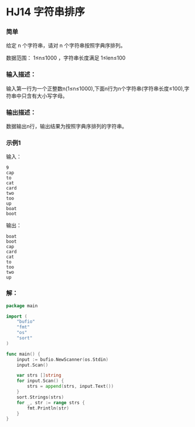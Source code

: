 # HJ14 字符串排序

### 简单
给定 n 个字符串，请对 n 个字符串按照字典序排列。

数据范围： 1≤n≤1000  ，字符串长度满足 1≤len≤100

### 输入描述：
输入第一行为一个正整数n(1≤n≤1000),下面n行为n个字符串(字符串长度≤100),字符串中只含有大小写字母。

### 输出描述：
数据输出n行，输出结果为按照字典序排列的字符串。

### 示例1
输入：

    9
    cap
    to
    cat
    card
    two
    too
    up
    boat
    boot

输出：

    boat
    boot
    cap
    card
    cat
    to
    too
    two
    up

### 解：
```go
package main

import (
	"bufio"
	"fmt"
	"os"
	"sort"
)

func main() {
	input := bufio.NewScanner(os.Stdin)
	input.Scan()

	var strs []string
	for input.Scan() {
		strs = append(strs, input.Text())
	}
	sort.Strings(strs)
	for _, str := range strs {
		fmt.Println(str)
	}
}
```